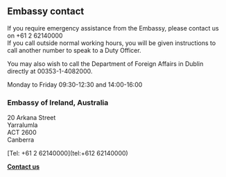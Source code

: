 ## Embassy contact

If you require emergency assistance from the Embassy, please contact us on +61 2 62140000  
If you call outside normal working hours, you will be given instructions to call another number to speak to a Duty Officer.

You may also wish to call the Department of Foreign Affairs in Dublin directly at 00353-1-4082000.

Monday to Friday 09:30-12:30 and 14:00-16:00

### Embassy of Ireland, Australia

20 Arkana Street   
Yarralumla   
ACT 2600   
Canberra

[Tel: +61 2 62140000](tel:+612 62140000)

[**Contact us**](/en/australia/canberra/contact/)